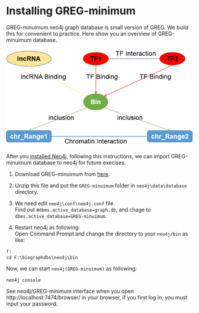 


# Installing GREG-minimum

GREG-minuimum neo4j graph database is small version of GREG. We build this for convenient to practice. Here show you an overview of GREG-minuimum database.

![overview.png](./images/overview.png)

After you [installed Neo4j](https://github.com/mora-lab/biographdbs/blob/master/ch02.md), following this instructions, we can import GREG-minuimum database to neo4j for future execises.

1. Download GREG-minuimum from [here](https://github.com/mora-lab/biographdbs/raw/master/GREG-minimum.7z).

2. Unzip this file and put the `GREG-minuimum` folder in `neo4j\data\database` directory.

3. We need edit `neo4j\conf\neo4j.conf` file.  
		Find out `#dbms.active_database=graph.db`, and chage to `dbms.active_database=GREG-minuimum`.
		
4. Restart neo4j as following:  
Open Command Prompt and change the directory to your `neo4j/bin` as like:

```
f:
cd F:\biographdbs\neo4j\bin
```

Now, we can start `neo4j(GREG-minuimum)` as following:  

```
neo4j console
```
See neo4j/GREG-minimum interface when you open http://localhost:7474/browser/ in your browser, if you first log in, you must input your password.

